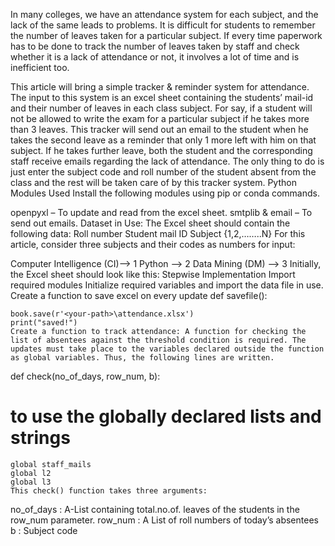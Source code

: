 In many colleges, we have an attendance system for each subject, and the lack of the same leads to problems. It is difficult for students to remember the number of leaves taken for a particular subject. If every time paperwork has to be done to track the number of leaves taken by staff and check whether it is a lack of attendance or not, it involves a lot of time and is inefficient too. 

This article will bring a simple tracker & reminder system for attendance. The input to this system is an excel sheet containing the students’ mail-id and their number of leaves in each class subject. For say, if a student will not be allowed to write the exam for a particular subject if he takes more than 3 leaves. This tracker will send out an email to the student when he takes the second leave as a reminder that only 1 more left with him on that subject. If he takes further leave, both the student and the corresponding staff receive emails regarding the lack of attendance. The only thing to do is just enter the subject code and roll number of the student absent from the class and the rest will be taken care of by this tracker system.
Python Modules Used
Install the following modules using pip or conda commands.

openpyxl – To update and read from the excel sheet.
smtplib & email   – To send out emails.
Dataset in Use:
The Excel sheet should contain the following data:
Roll number
Student mail ID
Subject {1,2,……..N}
For this article, consider three subjects and their codes as numbers for input: 

Computer Intelligence (CI)—-> 1
Python —-> 2
Data Mining (DM) —-> 3
Initially, the Excel sheet should look like this:
Stepwise Implementation
Import required modules
Initialize required variables and import the data file in use.
Create a function to save excel on every update
def savefile(): 
  
    book.save(r'<your-path>\attendance.xlsx') 
    print("saved!")
    Create a function to track attendance: A function for checking the list of absentees against the threshold condition is required. The updates must take place to the variables declared outside the function as global variables. Thus, the following lines are written.
def check(no_of_days, row_num, b): 
  
  # to use the globally declared lists and strings 
    global staff_mails 
    global l2 
    global l3
    This check() function takes three arguments:
no_of_days : A-List containing total.no.of. leaves of the students in the row_num parameter.
row_num : A List of roll numbers of today’s absentees
b : Subject code
